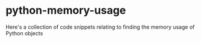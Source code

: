 # python-memory-usage
Here's a collection of code snippets relating to finding the memory usage of Python objects
